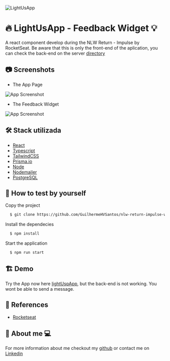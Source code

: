 
![LightUsApp](https://i.ibb.co/ZGJvgBN/logo.jpg)


# 🔥 LightUsApp - Feedback Widget 💡

A react component develop during the NLW Return - Impulse by RocketSeat. Be aware that this is only the front-end of the aplication, you can check the back-end on the server [directory](https://github.com/GuilhermeHVSantos/nlw-return-impulse-server)



## 📷 Screenshots

- The App Page

![App Screenshot](https://i.ibb.co/SPmBH0Z/1.jpg)


- The Feedback Widget

![App Screenshot](https://i.ibb.co/2MRZ62j/2.jpg)



## 🛠️ Stack utilizada

- [React](https://pt-br.reactjs.org/)
- [Typescript](https://www.typescriptlang.org/)
- [TailwindCSS](https://tailwindcss.com/)
- [Prisma.io](https://www.prisma.io/)
- [Node](https://nodejs.org/en/)
- [Nodemailer](https://nodemailer.com/about/)
- [PostgreSQL](https://www.postgresql.org/)


## 🧪 How to test by yourself

Copy the project 

```bash
  $ git clone https://github.com/GuilhermeHVSantos/nlw-return-impulse-web.git
```
    
Install the dependecies  

```bash
  $ npm install
```

Start the application 

```bash
  $ npm run start
```


## 🏗️ Demo

Try the App now here [lightUspApp](https://nlw-return-impulse-web-lightusapp.vercel.app/), but the back-end is not working. You wont be able to send a message.


## 🚀 References

 - [Rocketseat](https://www.rocketseat.com.br/)


## 🧑 About me 💻
For more information about me checkout my [github](https://github.com/GuilhermeHVSantos) or contact me on [Linkedin](https://www.linkedin.com/in/guilhermehvs/)



